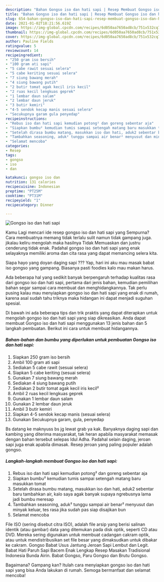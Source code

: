 ```yaml
---
description: "Bahan Gongso iso dan hati sapi | Resep Membuat Gongso iso dan hati sapi Yang Bikin Ngiler"
title: "Bahan Gongso iso dan hati sapi | Resep Membuat Gongso iso dan hati sapi Yang Bikin Ngiler"
slug: 654-bahan-gongso-iso-dan-hati-sapi-resep-membuat-gongso-iso-dan-hati-sapi-yang-bikin-ngiler
date: 2021-01-02T18:21:56.619Z
image: https://img-global.cpcdn.com/recipes/6d050aa7650ad8cb/751x532cq70/gongso-iso-dan-hati-sapi-foto-resep-utama.jpg
thumbnail: https://img-global.cpcdn.com/recipes/6d050aa7650ad8cb/751x532cq70/gongso-iso-dan-hati-sapi-foto-resep-utama.jpg
cover: https://img-global.cpcdn.com/recipes/6d050aa7650ad8cb/751x532cq70/gongso-iso-dan-hati-sapi-foto-resep-utama.jpg
author: Pauline Fields
ratingvalue: 5
reviewcount: 14
recipeingredient:
- "250 gram iso bersih"
- "100 gram ati sapi"
- "5 cabe rawit sesuai selera"
- "5 cabe keriting sesuai selera"
- "7 siung bawang merah"
- "4 siung bawang putih"
- "2 butir tomat agak kecil iris kecil"
- "2 ruas kecil lengkuas geprek"
- "1 lembar daun salam"
- "2 lembar daun jeruk"
- "3 butir kemiri"
- "4-5 sendok kecap manis sesuai selera"
- "Secukupnya garam gula penyedap"
recipeinstructions:
- "Rebus iso dan hati sapi kemudian potong² dan goreng sebentar aja"
- "Siapkan bumbu² kemudian tumis sampai setengah matang baru masukkan tomat"
- "Setelah dirasa bumbu matang, masukkan iso dan hati, aduk2 sebentar baru tambahkan air, kalo saya agak banyak supaya ngrebusnya lama jadi bumbu meresap"
- "Tambahkan seasoning, aduk² tunggu sampai air benar² menyusut dan minyak keluar, tes rasa jika sudah pas siap disajikan bun"
- "Selamat mencoba"
categories:
- Resep
tags:
- gongso
- iso
- dan

katakunci: gongso iso dan 
nutrition: 131 calories
recipecuisine: Indonesian
preptime: "PT25M"
cooktime: "PT31M"
recipeyield: "1"
recipecategory: Dinner

---
```



![Gongso iso dan hati sapi](https://img-global.cpcdn.com/recipes/6d050aa7650ad8cb/751x532cq70/gongso-iso-dan-hati-sapi-foto-resep-utama.jpg)

Kamu Lagi mencari ide resep gongso iso dan hati sapi yang Sempurna? Cara membuatnya memang tidak terlalu sulit namun tidak gampang juga. jikalau keliru mengolah maka hasilnya Tidak Memuaskan dan justru cenderung tidak enak. Padahal gongso iso dan hati sapi yang enak selayaknya memiliki aroma dan cita rasa yang dapat memancing selera kita.

Siapa hayo yang doyan daging sapi ??? Yap, hari ini aku mau masak babat iso gongso yang gampang. Biasanya pasti foodies kalo mau makan harus.

Ada beberapa hal yang sedikit banyak berpengaruh terhadap kualitas rasa dari gongso iso dan hati sapi, pertama dari jenis bahan, kemudian pemilihan bahan segar sampai cara membuat dan menghidangkannya. Tak perlu pusing kalau mau menyiapkan gongso iso dan hati sapi yang enak di rumah, karena asal sudah tahu triknya maka hidangan ini dapat menjadi suguhan spesial.


Di bawah ini ada beberapa tips dan trik praktis yang dapat diterapkan untuk mengolah gongso iso dan hati sapi yang siap dikreasikan. Anda dapat membuat Gongso iso dan hati sapi menggunakan 13 jenis bahan dan 5 langkah pembuatan. Berikut ini cara untuk membuat hidangannya.

<!--inarticleads1-->

##### Bahan-bahan dan bumbu yang diperlukan untuk pembuatan Gongso iso dan hati sapi:

1. Siapkan 250 gram iso bersih
1. Ambil 100 gram ati sapi
1. Sediakan 5 cabe rawit (sesuai selera)
1. Siapkan 5 cabe keriting (sesuai selera)
1. Gunakan 7 siung bawang merah
1. Sediakan 4 siung bawang putih
1. Sediakan 2 butir tomat agak kecil iris kecil²
1. Ambil 2 ruas kecil lengkuas geprek
1. Gunakan 1 lembar daun salam
1. Gunakan 2 lembar daun jeruk
1. Ambil 3 butir kemiri
1. Siapkan 4-5 sendok kecap manis (sesuai selera)
1. Gunakan Secukupnya garam, gula, penyedap


Bs datang ke maknyuss bs jg lewat grab ya kak. Banyaknya daging sapi dan kambing yang diterima masyarakat, tak heran apabila masyarakat memasak dengan bahan tersebut selepas Idul Adha. Padahal selain daging, jeroan sapi juga enak apabila dimasak. Resep jeroan yang paling populer adalah gongso. 

<!--inarticleads2-->

##### Langkah-langkah membuat Gongso iso dan hati sapi:

1. Rebus iso dan hati sapi kemudian potong² dan goreng sebentar aja
1. Siapkan bumbu² kemudian tumis sampai setengah matang baru masukkan tomat
1. Setelah dirasa bumbu matang, masukkan iso dan hati, aduk2 sebentar baru tambahkan air, kalo saya agak banyak supaya ngrebusnya lama jadi bumbu meresap
1. Tambahkan seasoning, aduk² tunggu sampai air benar² menyusut dan minyak keluar, tes rasa jika sudah pas siap disajikan bun
1. Selamat mencoba


File ISO (sering disebut citra ISO), adalah file arsip yang berisi salinan identik (atau gambar) data yang ditemukan pada disk optik, seperti CD atau DVD. Mereka sering digunakan untuk membuat cadangan cakram optik, atau untuk mendistribusikan set file besar yang dimaksudkan untuk dibakar ke cakram. Gongso Babat Usus Jantung Jeroan Sapi Lembut dan Legit. Babat Hati Paruh Sapi Bacem Enak Lengkap Resep Masakan Tradisional Indonesia Bunda Airin. Babat Gongso, Paru Gongso dan Brutu Gongso. 

Bagaimana? Gampang kan? Itulah cara menyiapkan gongso iso dan hati sapi yang bisa Anda lakukan di rumah. Semoga bermanfaat dan selamat mencoba!
